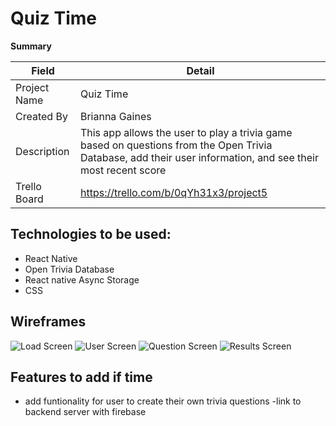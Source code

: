 # Quiz Time


**Summary**

| Field | Detail |
|-------|--------|
| Project Name | Quiz Time|
| Created By| Brianna Gaines|
| Description | This app allows the user to play a trivia game based on questions from the Open Trivia Database, add their user information, and see their most recent score|
| Trello Board | https://trello.com/b/0qYh31x3/project5|


## Technologies to be used:

- React Native
- Open Trivia Database
- React native Async Storage
- CSS


## Wireframes
![Load Screen](https://i.imgur.com/jfv4ons.png)
![User Screen](https://i.imgur.com/uCx8eBd.png)
![Question Screen](https://i.imgur.com/y0MUoMp.png)
![Results Screen](https://i.imgur.com/e0zfd4v.png)


## Features to add if time
- add funtionality for user to create their own trivia questions
-link to backend server with firebase

